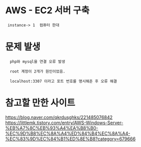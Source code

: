 # AWS - EC2 서버 구축
```
 instance-> 1  컴퓨터 한대
```

# 문제 발생
```
  php와 mysql을 연결 오류 발생
  
  root 계정이 2개가 원인이었음.
  
  localhost:3307 이라고 포트 번호를 명시해준 후 오류 해결
```

# 참고할 만한 사이트

https://blog.naver.com/qkrdusghks/221485076842
https://littlemk.tistory.com/entry/AWS-Windows-Server-%EB%A7%8C%EB%93%A4%EA%B8%B0-%EC%9D%B8%EC%8A%A4%ED%84%B4%EC%8A%A4-%EC%83%9D%EC%84%B1%ED%8E%B8?category=679666
